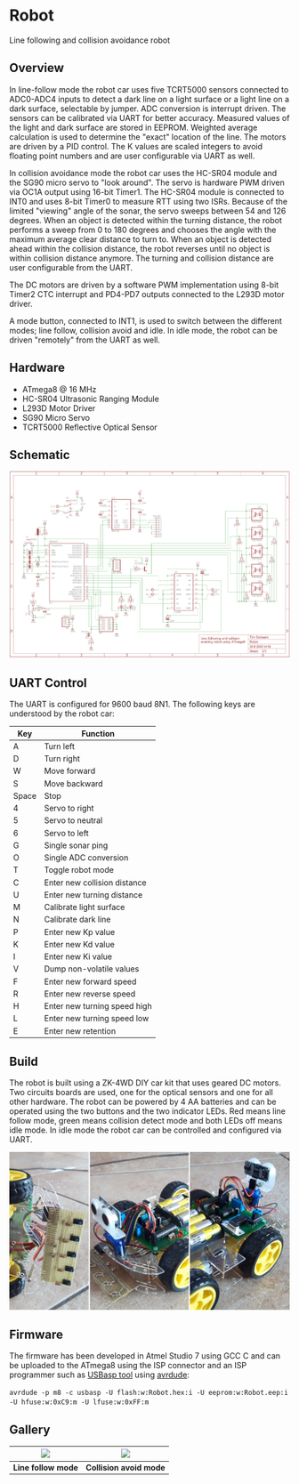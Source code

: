 # Robot
Line following and collision avoidance robot

## Overview
In line-follow mode the robot car uses five TCRT5000 sensors connected to ADC0-ADC4 inputs to detect a dark line on a light surface or a light line on a dark surface, selectable by jumper. ADC conversion is interrupt driven. The sensors can be calibrated via UART for better accuracy. Measured values of the light and dark surface are stored in EEPROM. Weighted average calculation is used to determine the "exact" location of the line. The motors are driven by a PID control. The K values are scaled integers to avoid floating point numbers and are user configurable via UART as well.

In collision avoidance mode the robot car uses the HC-SR04 module and the SG90 micro servo to "look around". The servo is hardware PWM driven via OC1A output using 16-bit Timer1. The HC-SR04 module is connected to INT0 and uses 8-bit Timer0 to measure RTT using two ISRs. Because of the limited "viewing" angle of the sonar, the servo sweeps between 54 and 126 degrees. When an object is detected within the turning distance, the robot performs a sweep from 0 to 180 degrees and chooses the angle with the maximum average clear distance to turn to. When an object is detected ahead within the collision distance, the robot reverses until no object is within collision distance anymore. The turning and collision distance are user configurable from the UART.

The DC motors are driven by a software PWM implementation using 8-bit Timer2 CTC interrupt and PD4-PD7 outputs connected to the L293D motor driver.

A mode button, connected to INT1, is used to switch between the different modes; line follow, collision avoid and idle. In idle mode, the robot can be driven "remotely" from the UART as well.

## Hardware
* ATmega8 @ 16 MHz
* HC-SR04 Ultrasonic Ranging Module
* L293D Motor Driver
* SG90 Micro Servo
* TCRT5000 Reflective Optical Sensor

## Schematic

![](schematic/Robot.png)

## UART Control
The UART is configured for 9600 baud 8N1. The following keys are understood by the robot car:

Key | Function
---- | ----
A | Turn left
D | Turn right
W | Move forward
S | Move backward
Space | Stop
4 | Servo to right
5 | Servo to neutral
6 | Servo to left
G | Single sonar ping
O | Single ADC conversion
T | Toggle robot mode
C | Enter new collision distance
U | Enter new turning distance
M | Calibrate light surface
N | Calibrate dark line
P | Enter new Kp value
K | Enter new Kd value
I | Enter new Ki value
V | Dump non-volatile values
F | Enter new forward speed
R | Enter new reverse speed
H | Enter new turning speed high
L | Enter new turning speed low
E | Enter new retention

## Build
The robot is built using a ZK-4WD DIY car kit that uses geared DC motors. Two circuits boards are used, one for the optical sensors and one for all other hardware. The robot can be powered by 4 AA batteries and can be operated using the two buttons and the two indicator LEDs. Red means line follow mode, green means collision detect mode and both LEDs off means idle mode. In idle mode the robot car can be controlled and configured via UART.

![](media/robot.jpg)

## Firmware
The firmware has been developed in Atmel Studio 7 using GCC C and can be uploaded to the ATmega8 using the ISP connector and an ISP programmer such as [USBasp tool](http://www.fischl.de/usbasp/) using [avrdude](http://www.nongnu.org/avrdude/):

`avrdude -p m8 -c usbasp -U flash:w:Robot.hex:i -U eeprom:w:Robot.eep:i -U hfuse:w:0xC9:m -U lfuse:w:0xFF:m`

## Gallery

![](media/linefollow.gif) | ![](media/collision.gif)
---- | ----
**Line follow mode** | **Collision avoid mode**
